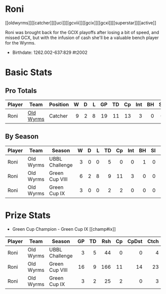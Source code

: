 # Roni
[[oldwyrms]][[catcher]][[uci]][[gcviii]][[gcix]][[gcxi]][[superstar]][[active]]

Roni was brought back for the GCIX playoffs after losing a bit of speed, and missed GCX, but with the infusion of cash she'll be a valuable bench player for the Wyrms.

* Birthdate: 1262.002-637:829 #t2002 

# Basic Stats

## Pro Totals

| Player           | Team        | Position      | W | D | L | GP | TD | Cp | Int | BH | SI | Ki | MVP | SPP |
|------------------|-------------|---------------|--:|--:|--:|---:|---:|---:|----:|---:|---:|---:|----:|----:|
| Roni   | [Old Wyrms](../teams/oldwyrms) | Catcher  |   9 |    2 |    8 |   19 |   11 |   13 |    3 |    0 |    0 |    0 |    2 |   62 |

## By Season

| Player | Team         | Season          | W | D | L | TD | Cp | Int | BH | SI | Ki | MVP | SPP |
|--------|--------------|-----------------|--:|--:|--:|---:|---:|----:|---:|---:|---:|----:|----:|
| Roni   | Old Wyrms | UBBL Challenge |    3 |    0 |    0 |    5 |    0 |    0 |    1 |    0 |    0 |    2 |   27 |
| Roni   | Old Wyrms | Green Cup VIII |    6 |    2 |    8 |    9 |   11 |    3 |    0 |    0 |    0 |    2 |   54 |
| Roni   | Old Wyrms | Green Cup IX   |    3 |    0 |    0 |    2 |    2 |    0 |    0 |    0 |    0 |    0 |    8 |

# Prize Stats

* Green Cup Champion - Green Cup IX [[champ#ix]]

| Player | Team         | Season          | GP | TD | Rsh | Cp | CpDst | Ctch | Int | Cas | Blk | Sck | MVP | SPP |
|--------|--------------|-----------------|---:|---:|----:|---:|------:|-----:|----:|----:|----:|----:|----:|----:|
| Roni   | Old Wyrms | UBBL Challenge |  3 |    5 |   44 |    0 |     0 |    4 |    0 |    1 |    6 |    2 |    2 |   27 |
| Roni   | Old Wyrms | Green Cup VIII | 16 |    9 |  166 |   11 |    14 |   23 |    3 |    0 |   49 |    4 |    2 |   54 |
| Roni   | Old Wyrms | Green Cup IX   |  3 |    2 |   25 |    2 |     0 |    3 |    0 |    0 |    8 |    0 |    0 |    8 |
